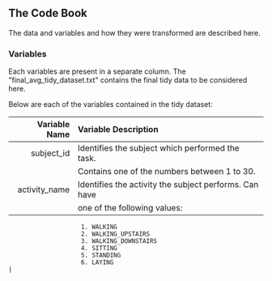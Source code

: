 ## The Code Book

The data and variables and how they were transformed are described here.

### Variables

Each variables are present in a separate column. The "final_avg_tidy_dataset.txt" contains the final tidy data to be considered here.

Below are each of the variables contained in the tidy dataset:

| **Variable Name** | **Variable Description**                               |
| -----------------:| :------------------------------------------------------|
| subject_id        | Identifies the subject which performed the task.       |
|                   | Contains one of the numbers between 1 to 30.           |
| activity_name     | Identifies the activity the subject performs. Can have |
|                   | one of the following values:
                        1. WALKING
                        2. WALKING_UPSTAIRS
                        3. WALKING_DOWNSTAIRS
                        4. SITTING
                        5. STANDING
                        6. LAYING                                            |
